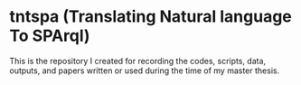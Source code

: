 # tntspa (Translating Natural language To SPArql)

This is the repository I created for recording the codes, scripts, data, outputs, and papers written or used during the time of my master thesis.